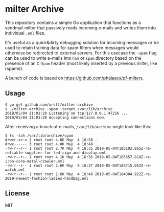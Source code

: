 # milter Archive

This repository contains a simple Go application that functions as a sendmail milter
that passively reads incoming e-mails and writes them into individual `.eml` files.

It's useful as a quick&dirty debugging solution for incoming messages or be used to
retain training data for spam filters when messages would otherwise be redirected
to external servers. For this usecase the `-spam` flag can be used to write e-mails
into `ham` or `spam` directory based on the presence of an `X-Spam` header (most
likely inserted by a previous milter, like rspamd).

A bunch of code is based on https://github.com/phalaaxx/pf-milters.

## Usage

    $ go get github.com/xrstf/milter-archive
    $ ./milter-archive -spam -target /var/lib/archive
    2019/05/04 21:01:28 Listening on tcp:127.0.0.1:47256 ...
    2019/05/04 21:01:28 Accepting connections now.

After receiving a bunch of e-mails, `/var/lib/archive` might look like this:

    $ ls -lah /var/lib/archive/spam
    drwxr-xr-x 2 root root 4.0K May  4 18:58 .
    drwx------ 3 root root 4.0K May  4 18:48 ..
    -rw-r--r-- 1 root root 2.7K May  4 18:31 2019-05-04T183102.865Z-re-reliable-supplier-for-led-sign-and-display.eml
    -rw-r--r-- 1 root root 4.1K May  4 18:35 2019-05-04T183557.810Z-re-iron-core-metal-crawler.eml
    -rw-r--r-- 1 root root 2.6K May  4 18:37 2019-05-04T183715.052Z-re-watch.eml
    -rw-r--r-- 1 root root 2.6K May  4 18:48 2019-05-04T184804.922Z-re-2019-newest-fashion-ladies-handbag.eml

## License

MIT
